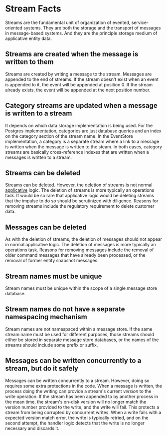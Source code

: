 # Stream Facts

Streams are the fundamental unit of organization of evented, service-oriented systems. They are both the storage and the transport of messages in message-based systems. And they are the principle storage medium of applicative entity data.

## Streams are created when the message is written to them

Streams are created by writing a message to the stream. Messages are appended to the end of streams. If the stream doesn't exist when an event is appended to it, the event will be appended at position 0. If the stream already exists, the event will be appended at the next position number.

## Category streams are updated when a message is written to a stream

It depends on which data storage implementation is being used. For the Postgres implementation, categories are just database queries and an index on the category section of the stream name. In the EventStore implementation, a category is a separate stream where a link to a message is written when the message is written to the steam. In both cases, category streams are basically cross-reference indexes that are written when a messages is written to a stream.

## Streams can be deleted

Streams can be deleted. However, the deletion of streams is not normal [applicative](/glossary.md#applicative) logic. The deletion of streams is more typically an operations task. It would be so rare that applicative logic would be deleting streams that the impulse to do so should be scrutinized with diligence. Reasons for removing streams include the regulatory requirement to delete customer data.

## Messages can be deleted

As with the deletion of streams, the deletion of messages should not appear in normal applicative logic. The deletion of messages is more typically an operations task. Reasons for removing messages include the removal of older command messages that have already been processed, or the removal of former entity snapshot messages.

## Stream names must be unique

Stream names must be unique within the scope of a single message store database.

## Stream names do not have a separate namespacing mechanism

Stream names are not namespaced within a message store. If the same stream name must be used for different purposes, those streams should either be stored in separate message store databases, or the names of the streams should include some prefix or suffix.

## Messages can be written concurrently to a stream, but do it safely

Messages can be written concurrently to a stream. However, doing so requires some extra protections in the code. When a message is written, the process doing the writing can provide a stream's current _version_ to the write operation. If the stream has been appended to by another process in the mean time, the stream's on-disk version will no longer match the version number provided to the write, and the write will fail. This protects a stream from being corrupted by concurrent writes. When a write fails with a expected version match error, the write is typically retried, and on the second attempt, the handler logic detects that the write is no longer necessary and discards it.
